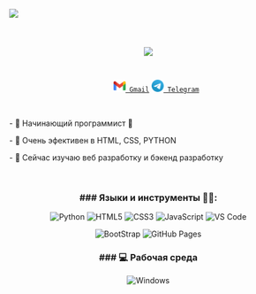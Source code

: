 <a href="https://www.github.com/amrikhudo" target="_blank" rel="noreferrer"><img
src="https://img.shields.io/github/followers/amrikhudo?logo=github&style=for-the-badge&color=0891b2&labelColor=1c1917" /></a>


<h1 align="center">
  <a href="https://git.io/typing-svg">
    <img src="https://readme-typing-svg.herokuapp.com/?lines=Всем+привет!+👋;Я+Бугдиев+Амрихудо....;Приятно+познакомиться!&center=true&size=30">
  </a>
</h1>

<p align="center">
  <code>
    <a href="mailto:bugdievamrihudo@gmail.com" title="Gmail"><img width="22" src="https://github.com/manjotsidhu/manjotsidhu/blob/master/icons/Gmail.png"> Gmail</a></code>
    <code><a href="https://t.me/B_Amrikhudo" title="Gmail"><img width="22" src="https://github.com/manjotsidhu/manjotsidhu/blob/master/icons/Telegram.png"> Telegram</a></code>
</p>

<br />

<p>- 🌱 Начинающий программист 🚀</p>
<p>- 🔭 Очень эфективен в HTML, CSS, PYTHON</p>
<p>- 🌱 Сейчас изучаю веб разработку и бэкенд разработку</p>
</div>

<br />

<div align="center">
  <h3>### Языки и инструменты 🧩🚀:</h3>

![Python](https://img.shields.io/badge/Python-323330?style=for-the-badge&logo=python&logoColor=blue)
![HTML5](https://img.shields.io/badge/HTML5-E34F26?style=for-the-badge&logo=html5&logoColor=white)
![CSS3](https://img.shields.io/badge/CSS3-1572B6?style=for-the-badge&logo=css3&logoColor=white)
![JavaScript](https://img.shields.io/badge/JavaScript-323330?style=for-the-badge&logo=javascript&logoColor=F7DF1E)
![VS Code](https://img.shields.io/badge/Visual_Studio_Code-blue?style=for-the-badge&logo=visual%20studio%20code&logoColor=white)

![BootStrap](https://img.shields.io/badge/Bootstrap-violet?style=for-the-badge&logo=bootstrap&logoColor=white)
![GitHub Pages](https://img.shields.io/badge/GitHub_Pages-100000?style=for-the-badge&logo=github&logoColor=white)


<div align="center">
  <h3>### 💻 Рабочая среда</h3>

![Windows](https://img.shields.io/badge/Windows-0078D6?style=for-the-badge&logo=windows&logoColor=white)
</div>
